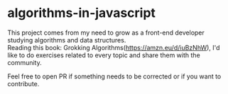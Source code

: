 # algorithms-in-javascript

This project comes from my need to grow as a front-end developer studying algorithms and data structures.  
Reading this book: Grokking Algorithms(https://amzn.eu/d/iuBzNhW), I'd like to do exercises related to every topic and share them with the community.

Feel free to open PR if something needs to be corrected or if you want to contribute.